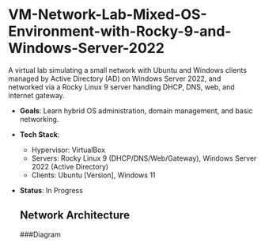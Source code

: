 # VM-Network-Lab-Mixed-OS-Environment-with-Rocky-9-and-Windows-Server-2022
A virtual lab simulating a small network with Ubuntu and Windows clients managed by Active Directory (AD) on Windows Server 2022, and networked via a Rocky Linux 9 server handling DHCP, DNS, web, and internet gateway.

- **Goals**: Learn hybrid OS administration, domain management, and basic networking.
- **Tech Stack**:
  - Hypervisor: VirtualBox
  - Servers: Rocky Linux 9 (DHCP/DNS/Web/Gateway), Windows Server 2022 (Active Directory)
  - Clients: Ubuntu [Version], Windows 11
- **Status**: In Progress

  ## Network Architecture
  ###Diagram
  
